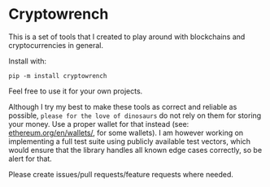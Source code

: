 # Cryptowrench

This is a set of tools that I created to play around with blockchains and cryptocurrencies in general.

Install with:
```
pip -m install cryptowrench
```

Feel free to use it for your own projects.

Although I try my best to make these tools as correct and reliable as possible, `please for the love of dinosaurs` do not rely on them for storing your money. Use a proper wallet for that instead (see: [ethereum.org/en/wallets/](https://ethereum.org/en/wallets), for some wallets). I am however working on implementing a full test suite using publicly available test vectors, which would ensure that the library handles all known edge cases correctly, so be alert for that.

Please create issues/pull requests/feature requests where needed.
